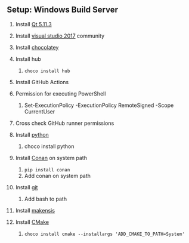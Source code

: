 ## Setup: Windows Build Server

1. Install [Qt 5.11.3](https://download.qt.io/new_archive/qt/5.11/5.11.3/)

2. Install [visual studio 2017](https://my.visualstudio.com/Downloads?q=visual%20studio%202017&wt.mc_id=o~msft~vscom~older-downloads) community

3. Install [chocolatey](https://chocolatey.org/install)

4. Install hub

   1. `choco install hub`

5. Install GitHub Actions

6. Permission for executing PowerShell

   1. Set-ExecutionPolicy -ExecutionPolicy RemoteSigned -Scope CurrentUser

7. Cross check GitHub runner permissions

8. Install [python](https://www.python.org/downloads/)

   1. choco install python

9. Install [Conan](https://conan.io/downloads.html) on system path

   1. `pip install conan`
   2. Add conan on system path

10. Install [git](https://git-scm.com/download/win)

    1. Add bash to path

11. Install [makensis](https://sourceforge.net/projects/nsis/files/NSIS%203/3.08/nsis-3.08-setup.exe/download?use_mirror=cfhcable&download=)

12. Install [CMake](https://community.chocolatey.org/packages/cmake)

    1. ```
       choco install cmake --installargs 'ADD_CMAKE_TO_PATH=System'
       ```

